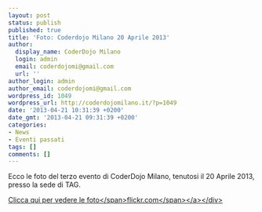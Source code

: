 ```yaml
---
layout: post
status: publish
published: true
title: 'Foto: Coderdojo Milano 20 Aprile 2013'
author:
  display_name: CoderDojo Milano
  login: admin
  email: coderdojomi@gmail.com
  url: ''
author_login: admin
author_email: coderdojomi@gmail.com
wordpress_id: 1049
wordpress_url: http://coderdojomilano.it/?p=1049
date: '2013-04-21 10:31:39 +0200'
date_gmt: '2013-04-21 09:31:39 +0200'
categories:
- News
- Eventi passati
tags: []
comments: []
---
```

<p>Ecco le foto del terzo evento di CoderDojo Milano, tenutosi il 20 Aprile 2013, presso la sede di TAG.</p>
<div class="flickr"><a href="http:&#47;&#47;www.flickr.com&#47;photos&#47;98942956@N02&#47;sets&#47;72157634976997543&#47;" target="_blank"><img alt="" src="http:&#47;&#47;coderdojomilano.it&#47;wp-content&#47;uploads&#47;2013&#47;04&#47;aprile_2013.jpg" &#47;><span class="flickrText">Clicca qui per vedere le foto<&#47;span><span class="flickrName">flickr.com<&#47;span><&#47;a><&#47;div></p>
